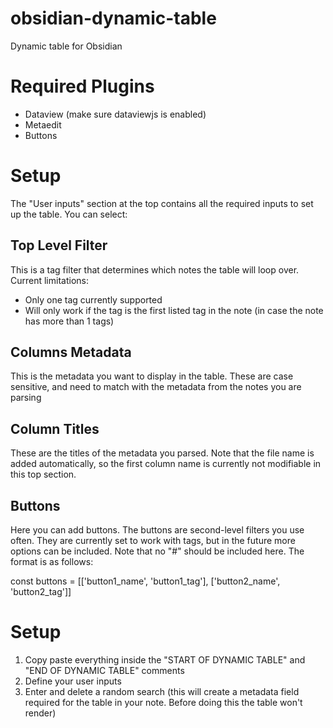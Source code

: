 # obsidian-dynamic-table
Dynamic table for Obsidian

# Required Plugins
- Dataview (make sure dataviewjs is enabled)
- Metaedit
- Buttons

# Setup
The "User inputs" section at the top contains all the required inputs to set up the table. You can select:

## Top Level Filter
This is a tag filter that determines which notes the table will loop over. Current limitations:
- Only one tag currently supported
- Will only work if the tag is the first listed tag in the note (in case the note has more than 1 tags)

## Columns Metadata
This is the metadata you want to display in the table. These are case sensitive, and need to match with the metadata from the notes you are parsing

## Column Titles
These are the titles of the metadata you parsed. Note that the file name is added automatically, so the first column name is currently not modifiable in this top section.

## Buttons
Here you can add buttons. The buttons are second-level filters you use often. They are currently set to work with tags, but in the future more options can be included. Note that no "#" should be included here. The format is as follows:

const buttons = [['button1_name', 'button1_tag'], ['button2_name', 'button2_tag']]

# Setup
1. Copy paste everything inside the "START OF DYNAMIC TABLE" and "END OF DYNAMIC TABLE" comments
2. Define your user inputs
2. Enter and delete a random search (this will create a metadata field required for the table in your note. Before doing this the table won't render)
